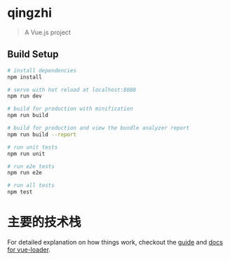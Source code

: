 # qingzhi

> A Vue.js project

## Build Setup

``` bash
# install dependencies
npm install

# serve with hot reload at localhost:8080
npm run dev

# build for production with minification
npm run build

# build for production and view the bundle analyzer report
npm run build --report

# run unit tests
npm run unit

# run e2e tests
npm run e2e

# run all tests
npm test
```

# 主要的技术栈

For detailed explanation on how things work, checkout the [guide](http://vuejs-templates.github.io/webpack/) and [docs for vue-loader](http://vuejs.github.io/vue-loader).
